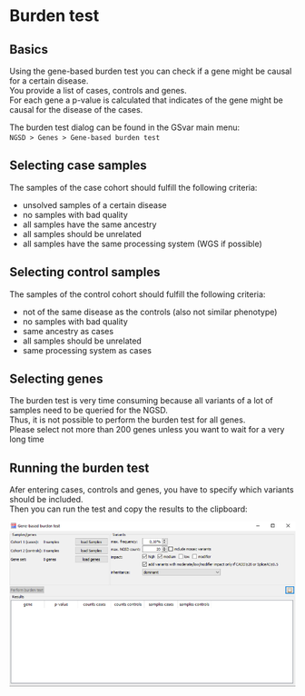# Burden test


## Basics

Using the gene-based burden test you can check if a gene might be causal for a certain disease.  
You provide a list of cases, controls and genes.  
For each gene a p-value is calculated that indicates of the gene might be causal for the disease of the cases.

The burden test dialog can be found in the GSvar main menu:  
`NGSD > Genes > Gene-based burden test`

## Selecting case samples

The samples of the case cohort should fulfill the following criteria:

- unsolved samples of a certain disease
- no samples with bad quality
- all samples have the same ancestry
- all samples should be unrelated
- all samples have the same processing system (WGS if possible)

## Selecting control samples

The samples of the control cohort should fulfill the following criteria:

- not of the same disease as the controls (also not similar phenotype)
- no samples with bad quality
- same ancestry as cases
- all samples should be unrelated
- same processing system as cases

## Selecting genes

The burden test is very time consuming because all variants of a lot of samples need to be queried for the NGSD.  
Thus, it is not possible to perform the burden test for all genes.  
Please select not more than 200 genes unless you want to wait for a very long time

## Running the burden test

Afer entering cases, controls and genes, you have to specify which variants should be included.  
Then you can run the test and copy the results to the clipboard:

![alt text](burden_test_dialog.png)
